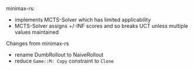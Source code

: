 minimax-rs:
- implements MCTS-Solver which has limited applicability
- MCTS-Solver assigns +/-INF scores and so breaks UCT unless multiple values maintained

Changes from minimax-rs
- rename DumbRollout to NaiveRollout
- reduce `Game::M: Copy` constraint to `Clone`
